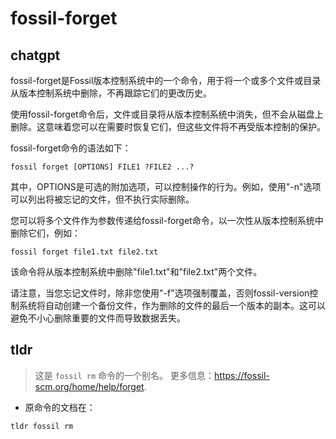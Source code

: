 # fossil-forget 
## chatgpt 
fossil-forget是Fossil版本控制系统中的一个命令，用于将一个或多个文件或目录从版本控制系统中删除，不再跟踪它们的更改历史。

使用fossil-forget命令后，文件或目录将从版本控制系统中消失，但不会从磁盘上删除。这意味着您可以在需要时恢复它们，但这些文件将不再受版本控制的保护。

fossil-forget命令的语法如下：

```
fossil forget [OPTIONS] FILE1 ?FILE2 ...?
```

其中，OPTIONS是可选的附加选项，可以控制操作的行为。例如，使用"-n"选项可以列出将被忘记的文件，但不执行实际删除。

您可以将多个文件作为参数传递给fossil-forget命令，以一次性从版本控制系统中删除它们，例如：

```
fossil forget file1.txt file2.txt
```

该命令将从版本控制系统中删除"file1.txt"和"file2.txt"两个文件。

请注意，当您忘记文件时，除非您使用"-f"选项强制覆盖，否则fossil-version控制系统将自动创建一个备份文件，作为删除的文件的最后一个版本的副本。这可以避免不小心删除重要的文件而导致数据丢失。 

## tldr 
 
> 这是 `fossil rm` 命令的一个别名。
> 更多信息：<https://fossil-scm.org/home/help/forget>.

- 原命令的文档在：

`tldr fossil rm`
